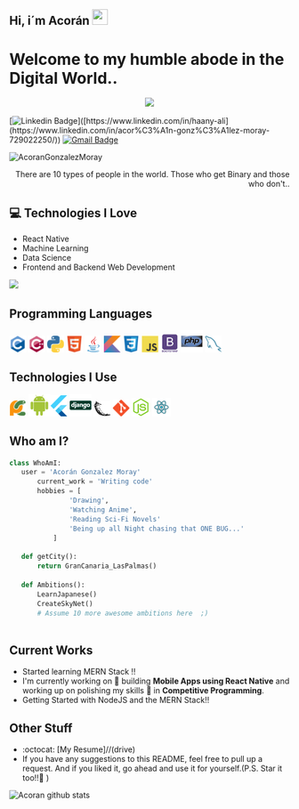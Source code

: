 ## Hi, i´m Acorán <img src="https://media.giphy.com/media/hvRJCLFzcasrR4ia7z/giphy.gif" width="28px" height="28px">

<h1>Welcome to my humble abode in the Digital World..</h1> 

<div align="center">
	<img src="https://media.giphy.com/media/3o72F7RrTPW6jymXew/giphy.gif">
	<!--<img src="https://github-readme-stats.vercel.app/api/top-langs/?username=AcoranGonzalezMoray">-->
</div>

[![Linkedin Badge](https://img.shields.io/badge/-Acorán-blue?style=flat-square&logo=Linkedin&logoColor=white&link=[https://www.linkedin.com/in/haany-ali](https://www.linkedin.com/in/acor%C3%A1n-gonz%C3%A1lez-moray-729022250/))]([https://www.linkedin.com/in/haany-ali](https://www.linkedin.com/in/acor%C3%A1n-gonz%C3%A1lez-moray-729022250/)) [![Gmail Badge](https://img.shields.io/badge/-acoranlol14@gmail.com-c14438?style=flat-square&logo=Gmail&logoColor=white&link=mailto:acoranlol14@gmail.com)](mailto:acoranlol4@gmail.com) 
<p align="left"> <img src="https://komarev.com/ghpvc/?username=AcoranGonzalezMoray" alt="AcoranGonzalezMoray" /> </p>

<div style="text-align: right">There are 10 types of people in the world. Those who get Binary and those who don't.. </div>

## :computer: Technologies I Love
* React Native
* Machine Learning
* Data Science
* Frontend and Backend Web Development

<img src = "https://github-readme-stats.vercel.app/api/top-langs/?username=AcoranGonzalezMoray&layout=compact">

## Programming Languages
<img src = 'https://github.com/AcoranGonzalezMoray/AcoranGonzalezMoray/blob/main/images/c-original.svg' width='30'/> <img src = 'https://github.com/AcoranGonzalezMoray/AcoranGonzalezMoray/blob/main/images/cpp.svg' width='30'/> <img src = 'https://github.com/AcoranGonzalezMoray/AcoranGonzalezMoray/blob/main/images/python2.png' height='30'/>  <img src = 'https://github.com/AcoranGonzalezMoray/AcoranGonzalezMoray/blob/main/images/html.svg' width='30'/> <img src='https://github.com/AcoranGonzalezMoray/AcoranGonzalezMoray/blob/main/images/java.svg' width='30'/> <img src = 'https://github.com/AcoranGonzalezMoray/AcoranGonzalezMoray/blob/main/images/kotlin.svg' width='30'/> <img src = 'https://github.com/AcoranGonzalezMoray/AcoranGonzalezMoray/blob/main/images/css.svg' width='30'/> <img src = 'https://github.com/AcoranGonzalezMoray/AcoranGonzalezMoray/blob/main/images/js.svg' width='30'/> <img src = 'https://github.com/AcoranGonzalezMoray/AcoranGonzalezMoray/blob/main/images/bootstrap.svg' width='33'/> <img src = 'https://github.com/AcoranGonzalezMoray/AcoranGonzalezMoray/blob/main/images/php.svg' width='40'/>
 <img src = 'https://github.com/AcoranGonzalezMoray/AcoranGonzalezMoray/blob/main/images/sql.svg' width='30'/> 
 
 ## Technologies I Use
 <img src = 'https://github.com/AcoranGonzalezMoray/AcoranGonzalezMoray/blob/main/images/pycharm.svg' width='30'/>  <img src = 'https://github.com/AcoranGonzalezMoray/AcoranGonzalezMoray/blob/main/images/android.svg' height='40'/><img src = 'https://github.com/AcoranGonzalezMoray/AcoranGonzalezMoray/blob/main/images/flutter-logo.svg' width='30'/> <img src = 'https://github.com/AcoranGonzalezMoray/AcoranGonzalezMoray/blob/main/images/django.svg' height='40'/> <img src = 'https://github.com/AcoranGonzalezMoray/AcoranGonzalezMoray/blob/main/images/flask.png' width='30'/> <img src = 'https://github.com/AcoranGonzalezMoray/AcoranGonzalezMoray/blob/main/images/git.svg' width='30'/> <img src = 'https://github.com/AcoranGonzalezMoray/AcoranGonzalezMoray/blob/main/images/nodejs.svg' width='33'/> <img src = 'https://github.com/AcoranGonzalezMoray/AcoranGonzalezMoray/blob/main/images/react.svg' width='33'/>
 
 ## Who am I?
 ```python
 class WhoAmI:
 	user = 'Acorán Gonzalez Moray'
		current_work = 'Writing code'
		hobbies = [
				'Drawing',
				'Watching Anime',
				'Reading Sci-Fi Novels'
				'Being up all Night chasing that ONE BUG...'
			]
	
	def getCity():
		return GranCanaria_LasPalmas()
	
	def Ambitions():
		LearnJapanese()
		CreateSkyNet()
		# Assume 10 more awesome ambitions here  ;)
	
 ```
 
## Current Works
 * Started learning MERN Stack !!
 * I'm currently working on 🔭 building **Mobile Apps using React Native** and working up on polishing my skills 🌱 in **Competitive Programming**.
 * Getting Started with NodeJS and the MERN Stack!!
 
## Other Stuff
  - :octocat: [My Resume]//(drive)
  - If you have any suggestions to this README, feel free to pull up a request. And if you liked it, go ahead and use it for yourself.(P.S. Star it too!!:grimacing: )

![Acoran github stats](https://github-readme-stats.vercel.app/api?username=AcoranGonzalezMoray&show_icons=true&hide=[%22issues%22])
 
 
